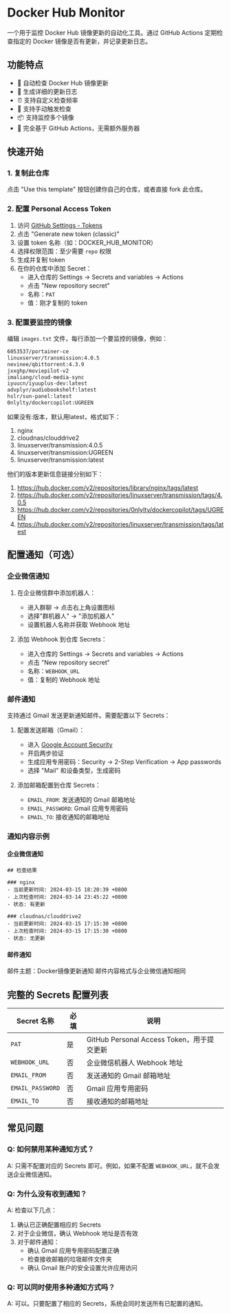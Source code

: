 # Docker Hub Monitor

一个用于监控 Docker Hub 镜像更新的自动化工具。通过 GitHub Actions 定期检查指定的 Docker 镜像是否有更新，并记录更新日志。

## 功能特点

- 🔄 自动检查 Docker Hub 镜像更新
- 📝 生成详细的更新日志
- ⏰ 支持自定义检查频率
- 🔌 支持手动触发检查
- 📦 支持监控多个镜像
- 🚀 完全基于 GitHub Actions，无需额外服务器

## 快速开始

### 1. 复制此仓库

点击 "Use this template" 按钮创建你自己的仓库，或者直接 fork 此仓库。

### 2. 配置 Personal Access Token

1. 访问 [GitHub Settings - Tokens](https://github.com/settings/tokens)
2. 点击 "Generate new token (classic)"
3. 设置 token 名称（如：DOCKER_HUB_MONITOR）
4. 选择权限范围：至少需要 `repo` 权限
5. 生成并复制 token
6. 在你的仓库中添加 Secret：
   - 进入仓库的 Settings -> Secrets and variables -> Actions
   - 点击 "New repository secret"
   - 名称：`PAT`
   - 值：刚才复制的 token

### 3. 配置要监控的镜像

编辑 `images.txt` 文件，每行添加一个要监控的镜像，例如：

```txt
6053537/portainer-ce
linuxserver/transmission:4.0.5
nevinee/qbittorrent:4.3.9
jxxghp/moviepilot-v2
imaliang/cloud-media-sync
iyuucn/iyuuplus-dev:latest
advplyr/audiobookshelf:latest
hslr/sun-panel:latest
0nlylty/dockercopilot:UGREEN

```

如果没有:版本，默认用latest，格式如下：

1. nginx
2. cloudnas/clouddrive2
3. linuxserver/transmission:4.0.5
4. linuxserver/transmission:UGREEN
5. linuxserver/transmission:latest

他们的版本更新信息链接分别如下：

1. https://hub.docker.com/v2/repositories/library/nginx/tags/latest
2. https://hub.docker.com/v2/repositories/linuxserver/transmission/tags/4.0.5
3. https://hub.docker.com/v2/repositories/0nlylty/dockercopilot/tags/UGREEN
4. https://hub.docker.com/v2/repositories/linuxserver/transmission/tags/latest

## 配置通知（可选）

### 企业微信通知

1. 在企业微信群中添加机器人：
   - 进入群聊 -> 点击右上角设置图标
   - 选择"群机器人" -> "添加机器人"
   - 设置机器人名称并获取 Webhook 地址

2. 添加 Webhook 到仓库 Secrets：
   - 进入仓库的 Settings -> Secrets and variables -> Actions
   - 点击 "New repository secret"
   - 名称：`WEBHOOK_URL`
   - 值：复制的 Webhook 地址

### 邮件通知

支持通过 Gmail 发送更新通知邮件。需要配置以下 Secrets：

1. 配置发送邮箱（Gmail）：
   - 进入 [Google Account Security](https://myaccount.google.com/security)
   - 开启两步验证
   - 生成应用专用密码：Security -> 2-Step Verification -> App passwords
   - 选择 "Mail" 和设备类型，生成密码

2. 添加邮箱配置到仓库 Secrets：
   - `EMAIL_FROM`: 发送通知的 Gmail 邮箱地址
   - `EMAIL_PASSWORD`: Gmail 应用专用密码
   - `EMAIL_TO`: 接收通知的邮箱地址

### 通知内容示例

#### 企业微信通知

```text
## 检查结果

### nginx
- 当前更新时间: 2024-03-15 18:20:39 +0800
- 上次检查时间: 2024-03-14 23:45:22 +0800
- 状态: 有更新

### cloudnas/clouddrive2
- 当前更新时间: 2024-03-15 17:15:30 +0800
- 上次检查时间: 2024-03-15 17:15:30 +0800
- 状态: 无更新
```

#### 邮件通知
邮件主题：Docker镜像更新通知
邮件内容格式与企业微信通知相同

## 完整的 Secrets 配置列表

| Secret 名称      | 必填 | 说明                                       |
| ---------------- | ---- | ------------------------------------------ |
| `PAT`            | 是   | GitHub Personal Access Token，用于提交更新 |
| `WEBHOOK_URL`    | 否   | 企业微信机器人 Webhook 地址                |
| `EMAIL_FROM`     | 否   | 发送通知的 Gmail 邮箱地址                  |
| `EMAIL_PASSWORD` | 否   | Gmail 应用专用密码                         |
| `EMAIL_TO`       | 否   | 接收通知的邮箱地址                         |

## 常见问题

### Q: 如何禁用某种通知方式？
A: 只需不配置对应的 Secrets 即可。例如，如果不配置 `WEBHOOK_URL`，就不会发送企业微信通知。

### Q: 为什么没有收到通知？

A: 检查以下几点：
1. 确认已正确配置相应的 Secrets
2. 对于企业微信，确认 Webhook 地址是否有效
3. 对于邮件通知：
   - 确认 Gmail 应用专用密码配置正确
   - 检查接收邮箱的垃圾邮件文件夹
   - 确认 Gmail 账户的安全设置允许应用访问

### Q: 可以同时使用多种通知方式吗？

A: 可以。只要配置了相应的 Secrets，系统会同时发送所有已配置的通知。
